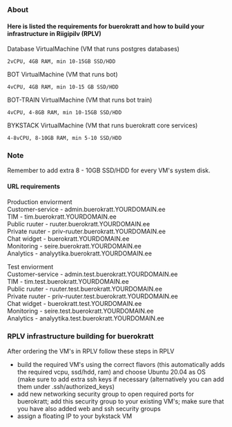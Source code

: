 ### About
#### Here is listed the requirements for buerokratt and how to build your infrastructure in Riigipilv (RPLV)

Database VirtualMachine (VM that runs postgres databases)
```
2vCPU, 4GB RAM, min 10-15GB SSD/HDD
```
BOT VirtualMachine (VM that runs bot)
```
4vCPU, 4GB RAM, min 10-15 GB SSD/HDD
```
BOT-TRAIN VirtualMachine (VM that runs bot train)
```
4vCPU, 4-8GB RAM, min 10-15GB SSD/HDD
```
BYKSTACK VirtualMachine (VM that runs buerokratt core services)
```
4-8vCPU, 8-10GB RAM, min 5-10 SSD/HDD
```
### Note
Remember to add extra 8 - 10GB SSD/HDD for every VM's system disk.

#### URL requirements
Production enviorment  
Customer-service - admin.buerokratt.YOURDOMAIN.ee  
TIM - tim.buerokratt.YOURDOMAIN.ee  
Public ruuter - ruuter.buerokratt.YOURDOMAIN.ee   
Private ruuter - priv-ruuter.buerokratt.YOURDOMAIN.ee  
Chat widget - buerokratt.YOURDOMAIN.ee  
Monitoring - seire.buerokratt.YOURDOMAIN.ee  
Analytics - analyytika.buerokratt.YOURDOMAIN.ee  


Test enviorment  
Customer-service - admin.test.buerokratt.YOURDOMAIN.ee  
TIM - tim.test.buerokratt.YOURDOMAIN.ee  
Public ruuter - ruuter.test.buerokratt.YOURDOMAIN.ee  
Private ruuter - priv-ruuter.test.buerokratt.YOURDOMAIN.ee  
Chat widget - buerokratt.test.YOURDOMAIN.ee  
Monitoring - seire.test.buerokratt.YOURDOMAIN.ee  
Analytics - analyytika.test.buerokratt.YOURDOMAIN.ee 

### RPLV infrastructure building for buerokratt
After ordering the VM's in RPLV follow these steps in RPLV  
- build the required VM's using the correct flavors (this automatically adds the required vcpu, ssd/hdd, ram) and choose Ubuntu 20.04 as OS (make sure to add extra ssh keys if necessary (alternatively you can add them under .ssh/authorized_keys)
- add new networking security group to open required ports for buerokratt; add this security group to your existing VM's; make sure that you have also added web and ssh security groups
- assign a floating IP to your bykstack VM
